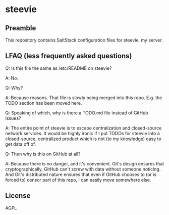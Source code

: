 # steevie

## Preamble

This repository contains SaltStack configuration files for steevie, my server.

## LFAQ (less frequently asked questions)

Q: Is this file the same as /etc/README on steevie?

A: No.

Q: Why?

A: Because reasons. That file is slowly being merged into this repo. E.g. the TODO section has been moved here.

Q: Speaking of which, why is there a TODO.md file instead of GitHub Issues?

A: The entire point of steevie is to escape centralization and closed-source network services. It would be highly ironic if I put TODOs for steevie into a closed-source, centralized product which is not (to my knowledge) easy to get data off of.

Q: Then why is this on GitHub at all?

A: Because there is no danger, and it's convenient. Git's design ensures that cryptographically, GitHub can't screw with data without someone noticing. And Git's distributed nature ensures that even if GitHub chooses to (or is forced to) censor part of this repo, I can easily move somewhere else.

## License

AGPL
